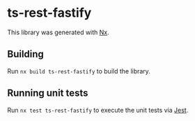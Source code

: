 # ts-rest-fastify

This library was generated with [Nx](https://nx.dev).

## Building

Run `nx build ts-rest-fastify` to build the library.

## Running unit tests

Run `nx test ts-rest-fastify` to execute the unit tests via [Jest](https://jestjs.io).
